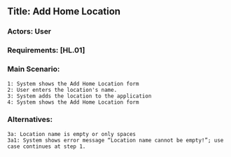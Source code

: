 ## Title: Add Home Location
### Actors: User
### Requirements: [HL.01]
### Main Scenario:
	1: System shows the Add Home Location form
	2: User enters the location's name.
	3: System adds the location to the application
	4: System shows the Add Home Location form
### Alternatives:
	3a: Location name is empty or only spaces
	3a1: System shows error message “Location name cannot be empty!”; use case continues at step 1.
